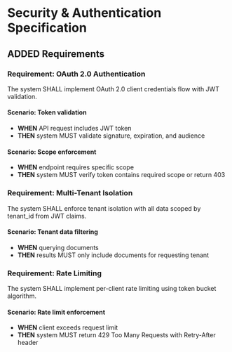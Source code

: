 # Security & Authentication Specification

## ADDED Requirements

### Requirement: OAuth 2.0 Authentication

The system SHALL implement OAuth 2.0 client credentials flow with JWT validation.

#### Scenario: Token validation

- **WHEN** API request includes JWT token
- **THEN** system MUST validate signature, expiration, and audience

#### Scenario: Scope enforcement

- **WHEN** endpoint requires specific scope
- **THEN** system MUST verify token contains required scope or return 403

### Requirement: Multi-Tenant Isolation

The system SHALL enforce tenant isolation with all data scoped by tenant_id from JWT claims.

#### Scenario: Tenant data filtering

- **WHEN** querying documents
- **THEN** results MUST only include documents for requesting tenant

### Requirement: Rate Limiting

The system SHALL implement per-client rate limiting using token bucket algorithm.

#### Scenario: Rate limit enforcement

- **WHEN** client exceeds request limit
- **THEN** system MUST return 429 Too Many Requests with Retry-After header
